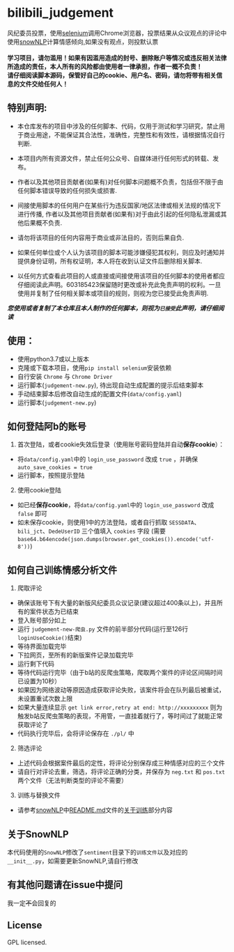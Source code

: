# bilibili_judgement

风纪委员投票，使用[selenium](https://github.com/seleniumhq/selenium)调用Chrome浏览器，投票结果从众议观点的评论中使用[snowNLP](https://github.com/isnowfy/snownlp)计算情感倾向,如果没有观点，则投默认票<br><br>
**学习项目，请勿滥用！如果有因滥用造成的封号、删除账户等情况或违反相关法律所造成的责任，本人所有的风险都由使用者一律承担，作者一概不负责！**<br>**请仔细阅读脚本源码，保管好自己的cookie、用户名、密码，请勿将带有相关信息的文件交给任何人！**

## 特别声明:
* 本仓库发布的项目中涉及的任何脚本、代码，仅用于测试和学习研究，禁止用于商业用途，不能保证其合法性，准确性，完整性和有效性，请根据情况自行判断.

* 本项目内所有资源文件，禁止任何公众号、自媒体进行任何形式的转载、发布。

* 作者以及其他项目贡献者(如果有)对任何脚本问题概不负责，包括但不限于由任何脚本错误导致的任何损失或损害.

* 间接使用脚本的任何用户在某些行为违反国家/地区法律或相关法规的情况下进行传播, 作者以及其他项目贡献者(如果有)对于由此引起的任何隐私泄漏或其他后果概不负责.

* 请勿将该项目的任何内容用于商业或非法目的，否则后果自负.

* 如果任何单位或个人认为该项目的脚本可能涉嫌侵犯其权利，则应及时通知并提供身份证明，所有权证明，本人将在收到认证文件后删除相关脚本.

* 以任何方式查看此项目的人或直接或间接使用该项目的任何脚本的使用者都应仔细阅读此声明。603185423保留随时更改或补充此免责声明的权利。一旦使用并复制了任何相关脚本或项目的规则，则视为您已接受此免责声明.

***您使用或者复制了本仓库且本人制作的任何脚本，则视为`已接受`此声明，请仔细阅读*** 


## 使用：
* 使用python3.7或以上版本
* 克隆或下载本项目，使用`pip install selenium`安装依赖
* 自行安装 `Chrome` 与 `Chrome Driver`
* 运行脚本(`judgement-new.py`), 待出现自动生成配置的提示后结束脚本
* 手动结束脚本后修改自动生成的配置文件(`data/config.yaml`)
* 运行脚本(`judgement-new.py`)

## 如何登陆阿b的账号

1. 首次登陆，或者cookie失效后登录（使用账号密码登陆并自动**保存cookie**）：
* 将`data/config.yaml`中的 `login_use_password` 改成 `true` ，并确保 `auto_save_cookies = true`
* 运行脚本，按照提示登陆
2. 使用cookie登陆
* 如已经**保存cookie**，将`data/config.yaml`中的 `login_use_password` 改成 `false` 即可
* 如未保存cookie，则使用1中的方法登陆，或者自行抓取 `SESSDATA`、`bili_jct`、`DedeUserID` 三个值填入 `cookies` 字段 (需要`base64.b64encode(json.dumps(browser.get_cookies()).encode('utf-8'))`)

## 如何自己训练情感分析文件
1. 爬取评论
* 确保该账号下有大量的新版风纪委员众议记录(建议超过400条以上)，并且所有的案件状态为已结束
* 登入账号部分如上
* 运行 `judgement-new-爬虫.py` 文件的前半部分代码(运行至126行`loginUseCookie()`结束)
* 等待界面加载完毕
* 下拉网页，至所有的新版案件记录加载完毕
* 运行剩下代码
* 等待代码运行完毕（由于b站的反爬虫策略，爬取两个案件的评论区间隔时间已设置为10秒）
* 如果因为网络波动等原因造成获取评论失败，该案件将会在队列最后被重试，未设置重试次数上限
* 如果大量连续显示 `get link error,retry at end: http://xxxxxxxxx` 则为触发b站反爬虫策略的表现，不用管，一直挂着就行了，等时间过了就能正常获取评论了
* 代码执行完毕后，会将评论保存在 `./pl/` 中
2. 筛选评论
* 上述代码会根据案件最后的定性，将评论分别保存成三种情感对应的三个文件
* 请自行对评论去重，筛选，将评论正确的分类，并保存为 `neg.txt` 和 `pos.txt` 两个文件（无法判断类型的评论不需要）
3. 训练与替换文件
* 请参考[snowNLP](https://github.com/isnowfy/snownlp)中[README.md](https://github.com/isnowfy/snownlp/blob/master/README.md)文件的[关于训练](https://github.com/isnowfy/snownlp/blob/master/README.md#%E5%85%B3%E4%BA%8E%E8%AE%AD%E7%BB%83)部分内容

## 关于SnowNLP
本代码使用的`SnowNLP`修改了`sentiment`目录下的`训练文件`以及对应的`__init__.py`，如需要更新SnowNLP,请自行修改

## 有其他问题请在issue中提问
我一定~~不~~会回复的

## License

GPL licensed.
